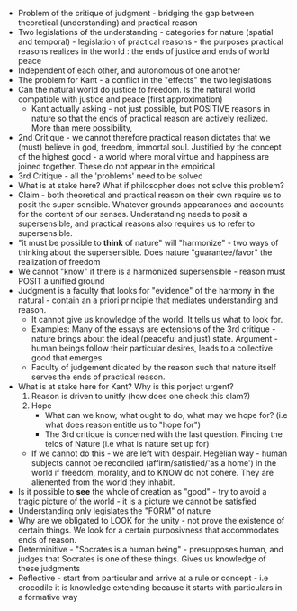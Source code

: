 - Problem of the critique of judgment - bridging the gap between theoretical (understanding) and practical reason 
- Two legislations of the understanding - categories for nature (spatial and temporal) - legislation of practical reasons - the purposes practical reasons realizes in the world : the ends of justice and ends of world peace
- Independent of each other, and autonomous of one another
- The problem for Kant - a conflict in the "effects" the two legislations
- Can the natural world do justice to freedom. Is the natural world compatible with justice and peace (first approximation)
	- Kant actually asking - not just possible, but POSITIVE reasons in nature so that the ends of practical reason are actively realized. More than mere possibility, 
- 2nd Critique - we cannot therefore practical reason dictates that we (must) believe in god, freedom, immortal soul. Justified by the concept of the highest good - a world where moral virtue and happiness are joined together. These do not appear in the empirical 
- 3rd Critique - all the 'problems' need to be solved
-  What is at stake here? What if philosopher does not solve this problem? 
-  Claim - both theoretical and practical reason on their own require us to posit the super-sensible. Whatever grounds appearances and accounts for the content of our senses. Understanding needs to posit a supersensible, and practical reasons also requires us to refer to supersensible. 
-  "it must be possible to **think** of nature" will "harmonize" - two ways of thinking about the supersensible. Does nature "guarantee/favor" the realization of freedom 
-  We cannot "know" if there is a harmonized supersensible - reason must POSIT a unified ground
-  Judgment is a faculty that looks for "evidence" of the harmony in the natural -  contain an a priori principle that mediates understanding and reason. 
	-  It cannot give us knowledge of the world. It tells us what to look for. 
	-  Examples: Many of the essays are extensions of the 3rd critique - nature brings about the ideal (peaceful and just) state. Argument - human beings follow their particular desires, leads to a collective good that emerges. 
	-  Faculty of judgement dicated by the reason such that nature itself serves the ends of practical reason. 
-  What is at stake here for Kant? Why is this porject urgent? 
	1. Reason is driven to unitfy (how does one check this clam?)
	2. Hope
		- What can we know, what ought to do, what may we hope for? (i.e what does reason entitle us to "hope for")
		- The 3rd critique is concerned with the last question. Finding the telos of Nature (i.e what is nature set up for)
	- If we cannot do this - we are left with despair. Hegelian way - human subjects cannot be reconciled (affirm/satisfied/'as a home') in the world if freedom, morality, and to KNOW do not cohere. They are alienented from the world they inhabit.
- Is it possible to **see** the whole of creation as "good" - try to avoid a tragic picture of the world - it is a picture we cannot be satisfied
- Understanding only legislates the "FORM" of nature 
- Why are we obligated to LOOK for the unity - not prove the existence of certain things. We look for a certain purposivness that accommodates ends of reason. 
- Determinitive - "Socrates is a human being" - presupposes human, and judges that Socrates is one of these things. Gives us knowledge of these judgments 
- Reflective - start from particular and arrive at a rule or concept - i.e crocodile it is knowledge extending because it starts with particulars in a formative way 